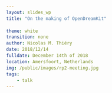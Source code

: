 ```yaml
---
layout: slides_wp
title: "On the making of OpenDreamKit"

theme: white
transition: none
author: Nicolas M. Thiéry
date: 2018/12/14
fulldate: December 14th of 2018
location: Amersfoort, Netherlands
img: /public/images/rp2-meeting.jpg
tags:
    - talk
---
```


<section data-markdown data-separator="^---\n" data-separator-vertical="^----\n">
<script type="text/template">

## Plan

1.  OpenDreamKit?

1.  The making of: brief history (from coordinator's perspective)

1.  The making of: approach

1.  To run or not to run for a EU project?

1.  Good luck and more reading

Note:

This is a talk I delivered at a meeting organized by platform Wiskunde
Netherlands, NWO, and Yellow Research to encourage Dutch
mathematicians to apply for EU funding.

---

## OpenDreamKit (2015-2019)

<center>
  Open Digital Research Environment Toolkit<br>
  for the Advancement of Mathematics<br>
  [OpenDreamKit.org](OpenDreamKit.org)
</center>

**Work Programme**: [Horizon 2020](https://ec.europa.eu/programmes/horizon2020/), [European Research Infrastructures](https://ec.europa.eu/programmes/horizon2020/en/h2020-section/european-research-infrastructures-including-e-infrastructures)

**Call**: Virtual Research Environments

**Budget**: 7.6 M€

**Aim**: support the ecosystem of open source software for **pure maths and applications**
- Software engineering: portability, interoperability, distribution, HPC, ...
- Jupyter-based interactive environments

**Consortium**: [15 sites, 50 participants](http://opendreamkit.org/partners), ... together with the international community!

---
## The making of: for me it all started there

<center><img src="/public/images/haut2.jpg" alt="just a nice picture" width="60%"/></center>

Note:
- Since 20 years, I am doing research in algebraic combinatorics. And
  like about everybody here, computer exploration is a fundamental tool.

- I am also am a big fan of free software, both from the ethics and practical
  points of view

- From the beginning a big fan of software packages like GAP, Singular, Pari
  demonstrated that, with a few dedicated leaders, whole communities
  of researchers could get together, and share their work, and build
  the tools they need.

- I wanted the same in my community. One constraint is that we
  need a platform that integrates together tools from many different
  areas of maths. So I ended up being a happy Sage developer.

- For a long time, to keep being happy, I strived hard to not
  depend on funding so that I could focus on coding and community
  building.  But with time it became tricky.

----

## What really got me started

{% include vspace.html length="15%" %}

**A question of Bruce Westbury at [FPSAC 2013](http://fpsac.org) in Paris:**
<center>
    *Given unlimited funding, what would you do with it for Sage?*
</center>

----

## Timeline

**Before 2014:**

Basic idea: seek funding for

- A couple full time developers
- Community building

Several unlucky attempts: ANR, ...

{% include vspace.html %}

**Early 2014:** Our EU office suggests a call

** January 2015:** Proposal submitted

** May 2015:** Proposal accepted

** September 2015:** Project starts

----
## Detailed timeline

### January to August 2014

- Seek information on the H2020 Programm
- Reach the broad community
- First five page draft
- Choice of a potential call

{% include vspace.html %}

### September 2014

- Meeting with 12 potential participants
- Analyze the needs
- First list of tasks, work packages
- Reconfiguration of the consortium

----

### October 2014 to January 2015

- Writing
- Reconfiguration of work packages
- More reaching toward the broad community
- Extension of the consortium consortium
- Writing, writing, writing, ...

{% include vspace.html %}

### May 2015 to August 2015

- Acceptation, Préparation, Launch

{% include vspace.html %}

### September 2015

- Kickoff

---

## The making of: approach

### Follow my dreams

- Open source, open data, open publications, **open proposal**

- Bottom up:
    - analyze and collect the needs of our community
    - choose a call accordingly
    - find a story that binds them all

----

### Engage the community, foster collective intelligence

{% include vspace.html %}

#### Open Proposal

- Broad invitation to participate to the definition of the project
- Public writing of the project

{% include vspace.html %}

#### Develop and share the **vision** on the project

- Who are we?
- What are our aims?
- Where do we start from?
- What is our strategy?
- How does this project relate to other projects?
- Why are we the dream team for the task?

----

### Empower the participants

#### Encourage

- to jointly define the vision of the project
- to do what they think is right (they know better)

{% include vspace.html %}

#### Enable

- What's the status of the proposal?
- What remains to do?
- How can they help?

{% include vspace.html %}

#### Smile, run forward, and hope ... and be thankful

<center>[When it works video](https://www.youtube.com/watch?v=kM9zcfRtOqo)</center>

----

### Collaborative tools: a key to success

#### Scale

- 100 pages
- 20 coauthors
- 3000 e-mails; 400 on the last two days

Forget about: Word, Dropbox, ...

----

### Collaborative tools: some recommendations

#### Proposal writing

- Version control and forge: e.g. [GitHub](github.com) or [GitLab](gitlab.com)
- Automate whatever you can: tables, graphics, computation of the budget, ...
- Source files in text: for example LateX + [proposal](http://www.ctan.org/tex-archive/macros/latex/contrib/proposal) style file

{% include vspace.html %}

#### Communication

- General discussions and progress tracking: mailing list, e.g. on sympa
- Discussions on specific topics: e.g. GitHub issues
- Videoconferences: [appear.in](appear.in) / [hubl.in](hubl.in) / [framatalk.org](framatalk.org)
- Chat: gitter / slack / ...
- Live text editing and note taking: e.g. [hackmd.io](hackmd.io)

{% include vspace.html %}

<center>Train, train, train your team; learn, learn, learn</center>

----

### Getting external help

#### Delegate to a specialized company?

- They will crunch your freedom. And your money.
- Get good collaborative tools instead.

{% include vspace.html %}
{% include vspace.html %}

#### Get a few good counselors!

- Your local European Affair service
- People with previous experience running a project
- Needed as well for launching the project
- Plan for a part time admin if you can

---

## To run or not to run for a EU project?

### Costs

#### Preparation

- Three months full time for the coordinator
- A few months spread over the other participants
- 3000 € (travel + one meeting)

#### Launching

- Two months full time for the coordinator
- 1000 € (web site, travel, ...)

#### Running

- A solid fourth of my time: administration + coordination
- Plus doing the work itself: engineering + research

----

### Benefits

{% include vspace.html %}

- Means to achieve what you care about: funding, manpower

{% include vspace.html %}

- Opportunities to grow your skills, your network, your vision

{% include vspace.html %}

- An amazing human experience

{% include vspace.html length="10%" %}

- Incidentally: not bad for your career

  But: you **will** be asked to take more responsibilities

----
## To run or not to run for a EU project?

- What are the needs of your community?<br>
  Can funding actually help?

- Do you have the time and energy?

- Do you have good administrative support?

- Do you have experience coordinating people?

{% include vspace.html %}

- Do you have a dream?<br>Something you care enough about to devote a
  good chunk of your life? of your research?

{% include vspace.html %}

- Are you ready for an adventure?

---

## Good luck!

### And if it works, never forget:

- You have been very lucky

- You will be entrusted funds **by the citizen** and **for your community**

- You won't own them, but be responsible for their best use

<center><img src="{{ site.baseurl }}/public/logos/odk-elected-logo.svg" width="10%" alt="OpenDreamKit"/></center>

----

## More reading

- [On OpenDreamKit's open and collaborative proposal writing](http://opendreamkit.org/2015/01/31/open-proposal-writing/)

- The [developer's perspective](/about-developers) on OpenDreamKit

- [About OpenDreamKit](/about)
</script>
</section>
